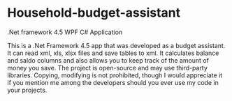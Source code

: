 # Household-budget-assistant
.Net framework 4.5 WPF C# Application

This is a .Net Framework 4.5 app that was developed as a budget assistant.
It can read xml, xls, xlsx files and save tables to xml. It calculates balance and saldo columns and also allows you to keep track of the amount of money you save. The project is open-source and may use third-party libraries.
Copying, modifying is not prohibited, though I would appreciate it if you mention me among the developers should you ever use my code
in your projects.
